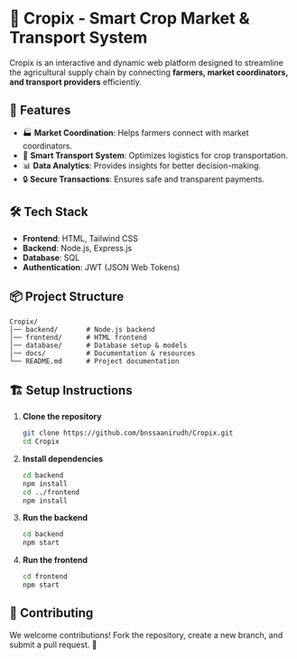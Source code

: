 # 🌾 Cropix - Smart Crop Market & Transport System

Cropix is an interactive and dynamic web platform designed to streamline the agricultural supply chain by connecting **farmers, market coordinators, and transport providers** efficiently.

## 🚀 Features
- 🏭 **Market Coordination**: Helps farmers connect with market coordinators.
- 🚚 **Smart Transport System**: Optimizes logistics for crop transportation.
- 📊 **Data Analytics**: Provides insights for better decision-making.
- 🔒 **Secure Transactions**: Ensures safe and transparent payments.

## 🛠️ Tech Stack
- **Frontend**: HTML, Tailwind CSS
- **Backend**: Node.js, Express.js
- **Database**: SQL
- **Authentication**: JWT (JSON Web Tokens)

## 📦 Project Structure
```
Cropix/
│── backend/       # Node.js backend
│── frontend/      # HTML frontend
│── database/      # Database setup & models
│── docs/          # Documentation & resources
└── README.md      # Project documentation
```

## 🏗️ Setup Instructions
1. **Clone the repository**
   ```bash
   git clone https://github.com/bnssaanirudh/Cropix.git
   cd Cropix
   ```
2. **Install dependencies**
   ```bash
   cd backend
   npm install
   cd ../frontend
   npm install
   ```
3. **Run the backend**
   ```bash
   cd backend
   npm start
   ```
4. **Run the frontend**
   ```bash
   cd frontend
   npm start
   ```

## 🤝 Contributing
We welcome contributions! Fork the repository, create a new branch, and submit a pull request. 🚀


